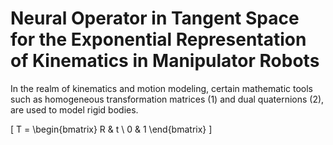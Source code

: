 # Neural Operator in Tangent Space for the Exponential Representation of Kinematics in Manipulator Robots

In the realm of kinematics and motion modeling, certain mathematic tools such as homogeneous transformation matrices (1) and dual quaternions (2), are used to model rigid bodies.

\[ T = \begin{bmatrix}
R & t \\
0 & 1
\end{bmatrix} \]
